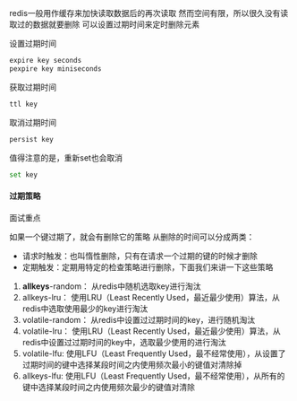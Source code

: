redis一般用作缓存来加快读取数据后的再次读取
然而空间有限，所以很久没有读取过的数据就要删除
可以设置过期时间来定时删除元素

设置过期时间
```bash
expire key seconds
pexpire key miniseconds
```
获取过期时间
```bash
ttl key
```
取消过期时间
```bash
persist key
```
值得注意的是，重新set也会取消
```bash
set key
```

#### 过期策略
面试重点

如果一个键过期了，就会有删除它的策略
从删除的时间可以分成两类：
- 请求时触发：也叫惰性删除，只有在请求一个过期的键的时候才删除
- 定期触发：定期用特定的检查策略进行删除，下面我们来讲一下这些策略

1. **allkeys**-random：
从redis中随机选取key进行淘汰
2. allkeys-lru：
使用LRU（Least Recently Used，最近最少使用）算法，从redis中选取使用最少的key进行淘汰
3.  volatile-random：
从redis中设置过过期时间的key，进行随机淘汰
4. volatile-lru：
使用LRU（Least Recently Used，最近最少使用）算法，从redis中设置过过期时间的key中，选取最少使用的进行淘汰
5. volatile-lfu:
使用LFU（Least Frequently Used，最不经常使用），从设置了过期时间的键中选择某段时间之内使用频次最小的键值对清除掉
6. allkeys-lfu:
使用LFU（Least Frequently Used，最不经常使用），从所有的键中选择某段时间之内使用频次最少的键值对清除
